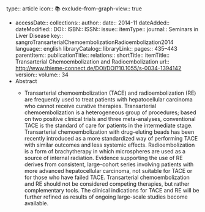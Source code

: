 type:: article
icon:: 📚
exclude-from-graph-view:: true

- accessDate:: 
  collections:: 
  author:: 
  date:: 2014-11
  dateAdded:: 
  dateModified:: 
  DOI:: 
  ISBN:: 
  ISSN:: 
  issue:: 
  itemType:: 
  journal:: Seminars in Liver Disease
  key:: sangroTransarterialChemoembolizationRadioembolization2014
  language:: english
  libraryCatalog:: 
  libraryLink:: 
  pages:: 435–443
  parentItem:: 
  publicationTitle:: 
  relations:: 
  shortTitle:: 
  itemTitle:: Transarterial Chemoembolization and Radioembolization
  url:: http://www.thieme-connect.de/DOI/DOI?10.1055/s-0034-1394142
  version:: 
  volume:: 34
- Abstract
	- <p>Transarterial chemoembolization (TACE) and radioembolization (RE) are frequently used to treat patients with hepatocellular carcinoma who cannot receive curative therapies. Transarterial chemoembolization is a heterogeneous group of procedures; based on two positive clinical trials and three meta-analyses, conventional TACE is the standard of care for patients in the intermediate stage. Transarterial chemoembolization with drug-eluting beads has been recently introduced as a more standardized way of performing TACE with similar outcomes and less systemic effects. Radioembolization is a form of brachytherapy in which microspheres are used as a source of internal radiation. Evidence supporting the use of RE derives from consistent, large-cohort series involving patients with more advanced hepatocellular carcinoma, not suitable for TACE or for those who have failed TACE. Transarterial chemoembolization and RE should not be considered competing therapies, but rather complementary tools. The clinical indications for TACE and RE will be further refined as results of ongoing large-scale studies become available.</p>
